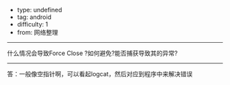 - type: undefined
- tag: android
- difficulty:  1
- from: 网络整理

--------

什么情况会导致Force Close ?如何避免?能否捕获导致其的异常?

---------

答：一般像空指针啊，可以看起logcat，然后对应到程序中来解决错误

　　

